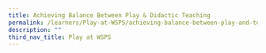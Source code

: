 ```yaml
---
title: Achieving Balance Between Play & Didactic Teaching
permalink: /learners/Play-at-WSPS/achieving-balance-between-play-and-teaching/
description: ""
third_nav_title: Play at WSPS
---
```


